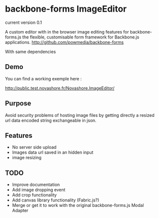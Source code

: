 # backbone-forms ImageEditor 

current version 0.1

A custom editor with in the browser image editing features for backbone-forms.js the flexible, customisable form framework for Backbone.js applications.
http://github.com/powmedia/backbone-forms

With same dependencies

## Demo

You can find a working exemple here :

http://public.test.novashore.fr/Novashore.ImageEditor/

## Purpose

Avoid security problems of hosting image files by getting directly a resized url data encoded string exchangeable in json.

## Features

* No server side upload
* Images data url saved in an hidden input
* image resizing

## TODO

* Improve documentation
* Add image dropping event
* Add crop functionality
* Add canvas library functionality (Fabric.js?)
* Merge or get it to work with the original backbone-forms.js Modal Adapter
